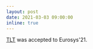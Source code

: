 ```yaml
---
layout: post
date: 2021-03-03 09:00:00
inline: true
---
```


[TLT](https://dl.acm.org/doi/10.1145/3447786.3456227) was accepted to Eurosys'21.